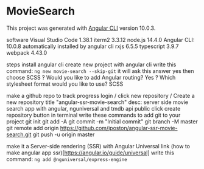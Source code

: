 # MovieSearch

This project was generated with [Angular CLI](https://github.com/angular/angular-cli) version 10.0.3.

software
Visual Studio Code 1.38.1
iterm2 3.3.12
node.js 14.4.0
Angular CLI: 10.0.8
automatically installed by angular cli
rxjs                              6.5.5
typescript                        3.9.7
webpack                           4.43.0

steps
install angular cli
create new project with angular cli
write this command: `ng new movie-search --skip-git`
it will ask this answer yes then choose SCSS
? Would you like to add Angular routing? Yes
? Which stylesheet format would you like to use? SCSS

make a github repo to track progress
login / click new repository / Create a new repository
title "angular-ssr-movie-search"
desc: server side movie search app with angular, nguniversal and tmdb api
public 
click create repository button
in terminal write these commands to add git to your project
git init
git add -A
git commit -m "Initial commit"
git branch -M master
git remote add origin https://github.com/iposton/angular-ssr-movie-search.git
git push -u origin master

make it a Server-side rendering (SSR) with Angular Universal
link (how to make angular app ssr)[https://angular.io/guide/universal]
write this command: `ng add @nguniversal/express-engine`